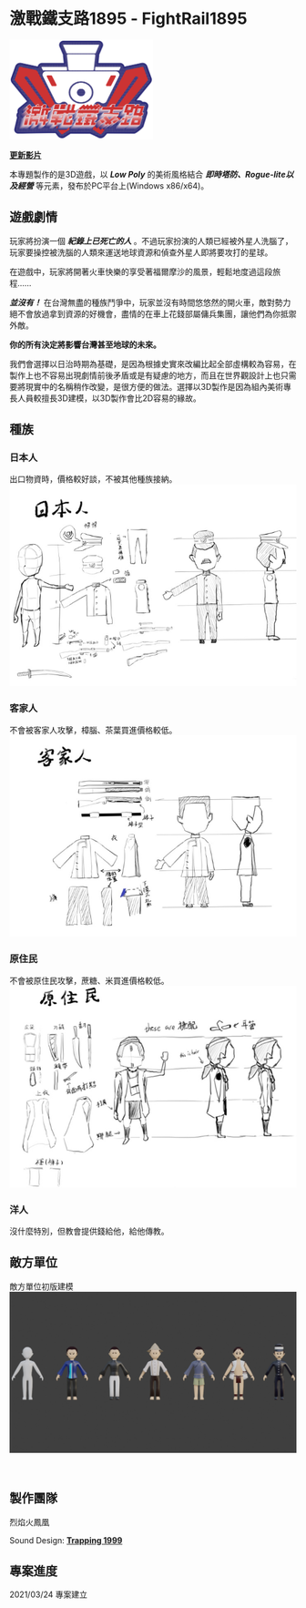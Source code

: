 # **激戰鐵支路1895** - FightRail1895

<img src="https://github.com/JacKooDesu/FightRail1895/blob/main/Arts/unsorted/Logo.png" width="50%">

[**更新影片**](https://youtube.com/playlist?list=PLG-7kiz0ACzrQqwFpSssOY36gJRpN9dQJ)

本專題製作的是3D遊戲，以 ***Low Poly*** 的美術風格結合 ***即時塔防、Rogue-lite以及經營*** 等元素，發布於PC平台上(Windows x86/x64)。

## 遊戲劇情

玩家將扮演一個 ***紀錄上已死亡的人*** 。不過玩家扮演的人類已經被外星人洗腦了，玩家要操控被洗腦的人類來運送地球資源和偵查外星人即將要攻打的星球。

在遊戲中，玩家將開著火車快樂的享受著福爾摩沙的風景，輕鬆地度過這段旅程......

***並沒有！*** 在台灣無盡的種族鬥爭中，玩家並沒有時間悠悠然的開火車，敵對勢力絕不會放過拿到資源的好機會，盡情的在車上花錢部屬傭兵集團，讓他們為你抵禦外敵。

**你的所有決定將影響台灣甚至地球的未來。**

我們會選擇以日治時期為基礎，是因為根據史實來改編比起全部虛構較為容易，在製作上也不容易出現劇情前後矛盾或是有疑慮的地方，而且在世界觀設計上也只需要將現實中的名稱稍作改變，是很方便的做法。選擇以3D製作是因為組內美術專長人員較擅長3D建模，以3D製作會比2D容易的緣故。

## 種族

### 日本人

出口物資時，價格較好談，不被其他種族接納。
![image](https://github.com/JacKooDesu/FightRail1895/blob/main/Arts/Concept%20Art/Japanese.png)

### 客家人

不會被客家人攻擊，樟腦、茶葉買進價格較低。
![image](https://github.com/JacKooDesu/FightRail1895/blob/main/Arts/Concept%20Art/Hakka.png)

### 原住民

不會被原住民攻擊，蔗糖、米買進價格較低。
![image](https://github.com/JacKooDesu/FightRail1895/blob/main/Arts/Concept%20Art/Aborigin.png)

### 洋人

沒什麼特別，但教會提供錢給他，給他傳教。

## 敵方單位

敵方單位初版建模
![image](https://github.com/JacKooDesu/FightRail1895/blob/main/Arts/3D%20Models%20Rendered/Enemy%20v1.png)

&nbsp;

## 製作團隊

烈焰火鳳凰

Sound Design: [**Trapping 1999**](https://soundcloud.com/trapping1999)

## 專案進度

2021/03/24  專案建立
